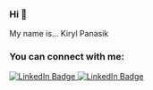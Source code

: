 ### Hi 👋
My name is... Kiryl Panasik

### You can connect with me:

<div id="badges" align="left">
  <a href="https://t.me/knpanasik">
    <img src="https://img.shields.io/badge/telegram-blue?style=for-the-badge&logo=telegram&logoColor=white" alt="LinkedIn Badge"/>
  </a>
  <a href="https://www.linkedin.com/in/kiryl-panasik/">
    <img src="https://img.shields.io/badge/LinkedIn-0A66C2.svg?style=for-the-badge&logo=LinkedIn&logoColor=white" alt="LinkedIn Badge"/>
  </a><br>
</div>
<!--
**knpanasik/knpanasik** is a ✨ _special_ ✨ repository because its `README.md` (this file) appears on your GitHub profile.

Here are some ideas to get you started:

- 🔭 I’m currently working on ...
- 🌱 I’m currently learning ...
- 👯 I’m looking to collaborate on ...
- 🤔 I’m looking for help with ...
- 💬 Ask me about ...
- 📫 How to reach me: ...
- 😄 Pronouns: ...
- ⚡ Fun fact: ...
-->
